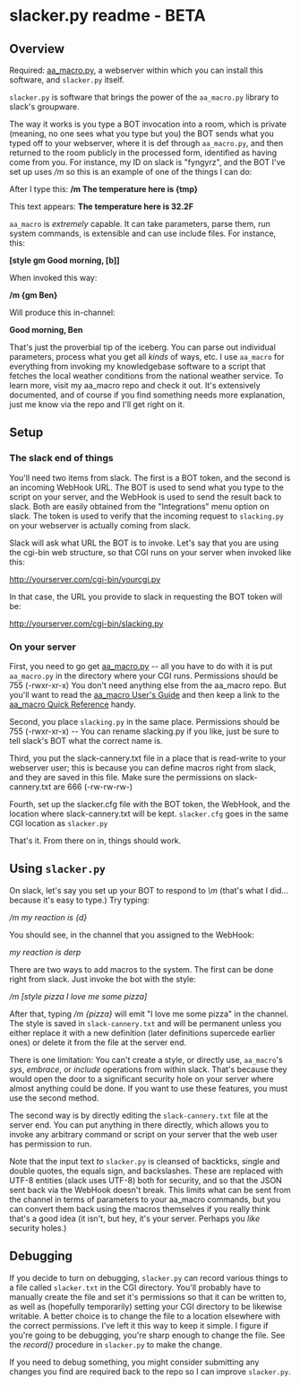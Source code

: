 # slacker.py readme - BETA

## Overview

Required: [aa\_macro.py](https://github.com/fyngyrz/aa_macro), a webserver
within which you can install this software, and `slacker.py` itself.

`slacker.py` is software that brings the power of the `aa_macro.py`
library to slack's groupware.

The way it works is you type a BOT invocation into a room, which is
private (meaning, no one sees what you type but you) the BOT sends what
you typed off to your webserver, where it is def through `aa_macro.py`,
and then returned to the room publicly in the processed form, identified
as having come from you. For instance, my ID on slack is "fyngyrz", and
the BOT I've set up uses */m* so this is an example of one of the things
I can do:

After I type this: **/m The temperature here is {tmp}**

This text appears: **The temperature here is 32.2F**

`aa_macro` is _extremely_ capable. It can take parameters, parse
them, run system commands, is extensible and can use include files.
For instance, this:

**[style gm Good morning, [b]]**

When invoked this way:

**/m {gm Ben}**

Will produce this in-channel:

**Good morning, Ben**

That's just the proverbial tip of the iceberg. You can parse out
individual parameters, process what you get all *kinds* of ways, etc. I
use `aa_macro` for everything from invoking my knowledgebase software to
a script that fetches the local weather conditions from the national
weather service. To learn more, visit my aa_macro repo and check it out.
It's extensively documented, and of course if you find something needs
more explanation, just me know via the repo and I'll get right on it.

## Setup

### The slack end of things

You'll need two items from slack. The first is a BOT token, and the
second is an incoming WebHook URL. The BOT is used to send what you type
to the script on your server, and the WebHook is used to send the result
back to slack. Both are easily obtained from the "Integrations" menu
option on slack. The token is used to verify that the incoming request
to `slacking.py` on your webserver is actually coming from slack.

Slack will ask what URL the BOT is to invoke. Let's say that you are
using the cgi-bin web structure, so that CGI runs on your server when
invoked like this:

http://yourserver.com/cgi-bin/yourcgi.py

In that case, the URL you provide to slack in requesting the BOT token
will be:

http://yourserver.com/cgi-bin/slacking.py

### On your server

First, you need to go get [aa_macro.py](https://github.com/fyngyrz/aa_macro) -- all
you have to do with it is put `aa_macro.py` in the directory where your
CGI runs. Permissions should be 755 (-rwxr-xr-x)
You don't need anything else from the aa\_macro repo. But you'll want to read the
[aa_macro User's Guide](https://github.com/fyngyrz/aa_macro/blob/master/users-guide.md)
and then keep a link to the
[aa_macro Quick Reference](https://github.com/fyngyrz/aa_macro/blob/master/quickref.md)
handy.

Second, you place `slacking.py` in the same place. Permissions
should be 755 (-rwxr-xr-x) -- You can rename slacking.py if you
like, just be sure to tell slack's BOT what the correct name
is.

Third, you put the slack-cannery.txt file in a place that
is read-write to your webserver user; this is because you
can define macros right from slack, and they are saved in
this file. Make sure the permissions on slack-cannery.txt
are 666 (-rw-rw-rw-)

Fourth, set up the slacker.cfg file with the BOT token, the
WebHook, and the location where slack-cannery.txt will be kept.
`slacker.cfg` goes in the same CGI location as `slacker.py`

That's it. From there on in, things should work.

## Using `slacker.py`

On slack, let's say you set up your BOT to respond to *\m*
(that's what I did... because it's easy to type.) Try
typing:

*/m my reaction is {d}* 

You should see, in the channel that you assigned to the
WebHook:

*my reaction is derp*

There are two ways to add macros to the system. The first can
be done right from slack. Just invoke the bot with the style:

*/m [style pizza I love me some pizza]*

After that, typing */m {pizza}* will emit "I love me some pizza"
in the channel. The style is saved in `slack-cannery.txt` and will
be permanent unless you either replace it with a new definition
(later definitions supercede earlier ones) or delete it from the
file at the server end.

There is one limitation: You can't create a style, or directly use,
`aa_macro`'s *sys*, *embrace*, or *include* operations from within
slack. That's because they would open the door to a significant
security hole on your server where almost anything could be done.
If you want to use these features, you must use the second method.

The second way is by directly editing the `slack-cannery.txt` file at
the server end. You can put anything in there directly, which allows you
to invoke any arbitrary command or script on your server that the web
user has permission to run.

Note that the input text _to_ `slacker.py` is cleansed of backticks,
single and double quotes, the equals sign, and backslashes. These are
replaced with UTF-8 entities (slack uses UTF-8) both for security, and
so that the JSON sent back via the WebHook doesn't break. This limits
what can be sent from the channel in terms of parameters to your
aa_macro commands, but you can convert them back using the macros
themselves if you really think that's a good idea (it isn't, but hey,
it's your server. Perhaps you _like_ security holes.)

## Debugging

If you decide to turn on debugging, `slacker.py` can record various things
to a file called `slacker.txt` in the CGI directory. You'll probably have
to manually create the file and set it's permissions so that it can be
written to, as well as (hopefully temporarily) setting your CGI directory
to be likewise writable. A better choice is to change the file to a
location elsewhere with the correct permissions. I've left it this
way to  keep it simple. I figure if you're going to be debugging, you're
sharp enough to change the file. See the *record\(\)* procedure in
`slacker.py` to make the change.

If you need to debug something, you might consider submitting any
changes you find are required back to the repo so I can improve
`slacker.py`.
